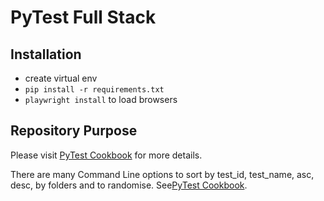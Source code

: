 # PyTest Full Stack

## Installation

- create virtual env
- `pip install -r requirements.txt` 
- `playwright install` to load browsers

## Repository Purpose

Please visit [PyTest Cookbook](https://pytest-cookbook.com/) for more details.

There are many Command Line options to sort by test_id, test_name, asc, desc, by folders and to randomise. See[PyTest Cookbook](https://pytest-cookbook.com/).


